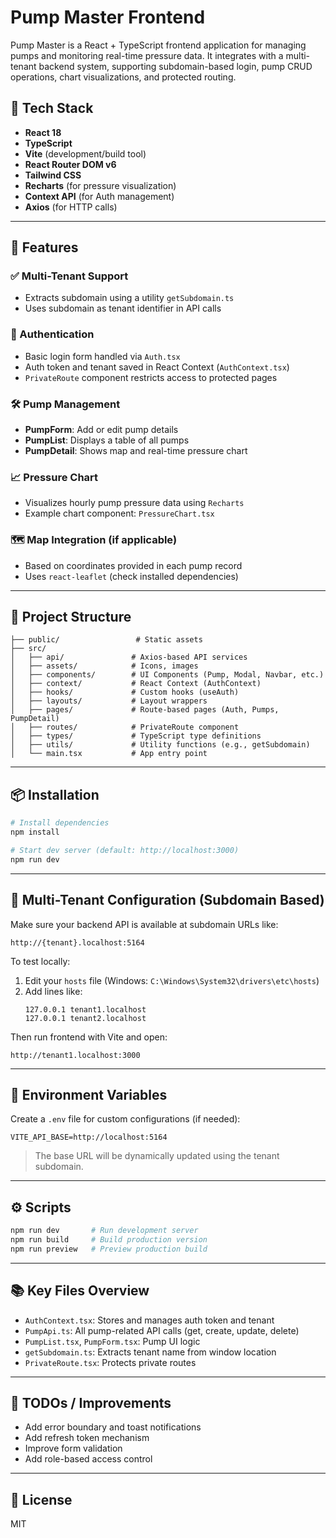 # Pump Master Frontend

Pump Master is a React + TypeScript frontend application for managing pumps and monitoring real-time pressure data. It integrates with a multi-tenant backend system, supporting subdomain-based login, pump CRUD operations, chart visualizations, and protected routing.

## 🧩 Tech Stack

- **React 18**
- **TypeScript**
- **Vite** (development/build tool)
- **React Router DOM v6**
- **Tailwind CSS**
- **Recharts** (for pressure visualization)
- **Context API** (for Auth management)
- **Axios** (for HTTP calls)

---

## 🚀 Features

### ✅ Multi-Tenant Support

- Extracts subdomain using a utility `getSubdomain.ts`
- Uses subdomain as tenant identifier in API calls

### 🔐 Authentication

- Basic login form handled via `Auth.tsx`
- Auth token and tenant saved in React Context (`AuthContext.tsx`)
- `PrivateRoute` component restricts access to protected pages

### 🛠 Pump Management

- **PumpForm**: Add or edit pump details
- **PumpList**: Displays a table of all pumps
- **PumpDetail**: Shows map and real-time pressure chart

### 📈 Pressure Chart

- Visualizes hourly pump pressure data using `Recharts`
- Example chart component: `PressureChart.tsx`

### 🗺️ Map Integration (if applicable)

- Based on coordinates provided in each pump record
- Uses `react-leaflet` (check installed dependencies)

---

## 📁 Project Structure

```
├── public/                 # Static assets
├── src/
│   ├── api/               # Axios-based API services
│   ├── assets/            # Icons, images
│   ├── components/        # UI Components (Pump, Modal, Navbar, etc.)
│   ├── context/           # React Context (AuthContext)
│   ├── hooks/             # Custom hooks (useAuth)
│   ├── layouts/           # Layout wrappers
│   ├── pages/             # Route-based pages (Auth, Pumps, PumpDetail)
│   ├── routes/            # PrivateRoute component
│   ├── types/             # TypeScript type definitions
│   ├── utils/             # Utility functions (e.g., getSubdomain)
│   └── main.tsx           # App entry point
```

---

## 📦 Installation

```bash
# Install dependencies
npm install

# Start dev server (default: http://localhost:3000)
npm run dev
```

---

## 🔐 Multi-Tenant Configuration (Subdomain Based)

Make sure your backend API is available at subdomain URLs like:

```
http://{tenant}.localhost:5164
```

To test locally:

1. Edit your `hosts` file (Windows: `C:\Windows\System32\drivers\etc\hosts`)
2. Add lines like:
   ```
   127.0.0.1 tenant1.localhost
   127.0.0.1 tenant2.localhost
   ```

Then run frontend with Vite and open:

```
http://tenant1.localhost:3000
```

---

## 🔌 Environment Variables

Create a `.env` file for custom configurations (if needed):

```env
VITE_API_BASE=http://localhost:5164
```

> The base URL will be dynamically updated using the tenant subdomain.

---

## ⚙️ Scripts

```bash
npm run dev       # Run development server
npm run build     # Build production version
npm run preview   # Preview production build
```

---

## 📚 Key Files Overview

- `AuthContext.tsx`: Stores and manages auth token and tenant
- `PumpApi.ts`: All pump-related API calls (get, create, update, delete)
- `PumpList.tsx`, `PumpForm.tsx`: Pump UI logic
- `getSubdomain.ts`: Extracts tenant name from window location
- `PrivateRoute.tsx`: Protects private routes

---

## 🧪 TODOs / Improvements

- Add error boundary and toast notifications
- Add refresh token mechanism
- Improve form validation
- Add role-based access control

---

## 📄 License

MIT

